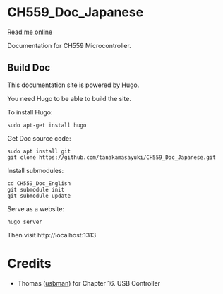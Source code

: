 # CH559_Doc_Japanese

[Read me online](https://lang-ship.com/reference/unofficial/CH559_Doc_Japanese/)

Documentation for CH559 Microcontroller.

## Build Doc

This documentation site is powered by [Hugo](https://gohugo.io/).

You need Hugo to be able to build the site.

To install Hugo:

```
sudo apt-get install hugo
```

Get Doc source code:
```
sudo apt install git 
git clone https://github.com/tanakamasayuki/CH559_Doc_Japanese.git
```

Install submodules:

```
cd CH559_Doc_English
git submodule init
git submodule update
```

Serve as a website:

```
hugo server
```

Then visit http://localhost:1313

# Credits

+ Thomas ([usbman](https://github.com/usbman01)) for Chapter 16. USB Controller
